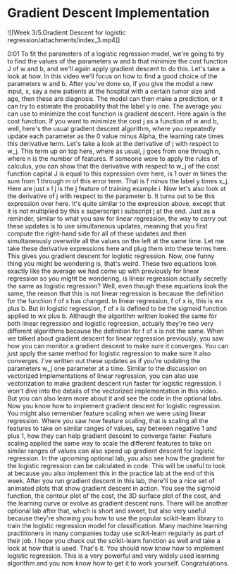 # Gradient Descent Implementation
![[Week 3/5.Gradient Descent for logistic regression/attachments/index_3.mp4]]

0:01
To fit the parameters of a logistic regression model, we're going to try to find the values of the parameters w and b that minimize the cost function J of w and b, and we'll again apply gradient descent to do this. Let's take a look at how. In this video we'll focus on how to find a good choice of the parameters w and b. After you've done so, if you give the model a new input, x, say a new patients at the hospital with a certain tumor size and age, then these are diagnosis. The model can then make a prediction, or it can try to estimate the probability that the label y is one. The average you can use to minimize the cost function is gradient descent. Here again is the cost function. If you want to minimize the cost j as a function of w and b, well, here's the usual gradient descent algorithm, where you repeatedly update each parameter as the 0 value minus Alpha, the learning rate times this derivative term. Let's take a look at the derivative of j with respect to w_j. This term up on top here, where as usual, j goes from one through n, where n is the number of features. If someone were to apply the rules of calculus, you can show that the derivative with respect to w_j of the cost function capital J is equal to this expression over here, is 1 over m times the sum from 1 through m of this error term. That is f minus the label y times x_j. Here are just x I j is the j feature of training example i. Now let's also look at the derivative of j with respect to the parameter b. It turns out to be this expression over here. It's quite similar to the expression above, except that it is not multiplied by this x superscript i subscript j at the end. Just as a reminder, similar to what you saw for linear regression, the way to carry out these updates is to use simultaneous updates, meaning that you first compute the right-hand side for all of these updates and then simultaneously overwrite all the values on the left at the same time. Let me take these derivative expressions here and plug them into these terms here. This gives you gradient descent for logistic regression. Now, one funny thing you might be wondering is, that's weird. These two equations look exactly like the average we had come up with previously for linear regression so you might be wondering, is linear regression actually secretly the same as logistic regression? Well, even though these equations look the same, the reason that this is not linear regression is because the definition for the function f of x has changed. In linear regression, f of x is, this is wx plus b. But in logistic regression, f of x is defined to be the sigmoid function applied to wx plus b. Although the algorithm written looked the same for both linear regression and logistic regression, actually they're two very different algorithms because the definition for f of x is not the same. When we talked about gradient descent for linear regression previously, you saw how you can monitor a gradient descent to make sure it converges. You can just apply the same method for logistic regression to make sure it also converges. I've written out these updates as if you're updating the parameters w_j one parameter at a time. Similar to the discussion on vectorized implementations of linear regression, you can also use vectorization to make gradient descent run faster for logistic regression. I won't dive into the details of the vectorized implementation in this video. But you can also learn more about it and see the code in the optional labs. Now you know how to implement gradient descent for logistic regression. You might also remember feature scaling when we were using linear regression. Where you saw how feature scaling, that is scaling all the features to take on similar ranges of values, say between negative 1 and plus 1, how they can help gradient descent to converge faster. Feature scaling applied the same way to scale the different features to take on similar ranges of values can also speed up gradient descent for logistic regression. In the upcoming optional lab, you also see how the gradient for the logistic regression can be calculated in code. This will be useful to look at because you also implement this in the practice lab at the end of this week. After you run gradient descent in this lab, there'll be a nice set of animated plots that show gradient descent in action. You see the sigmoid function, the contour plot of the cost, the 3D surface plot of the cost, and the learning curve or evolve as gradient descent runs. There will be another optional lab after that, which is short and sweet, but also very useful because they're showing you how to use the popular scikit-learn library to train the logistic regression model for classification. Many machine learning practitioners in many companies today use scikit-learn regularly as part of their job. I hope you check out the scikit-learn function as well and take a look at how that is used. That's it. You should now know how to implement logistic regression. This is a very powerful and very widely used learning algorithm and you now know how to get it to work yourself. Congratulations.